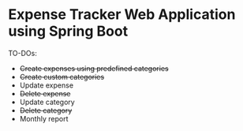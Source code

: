 # Expense Tracker Web Application using Spring Boot

TO-DOs:
- ~~Create expenses using predefined categories~~
- ~~Create custom categories~~
- Update expense
- ~~Delete expense~~
- Update category
- ~~Delete category~~
- Monthly report